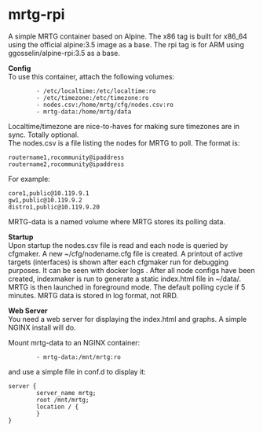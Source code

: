 # mrtg-rpi

A simple MRTG container based on Alpine. The x86 tag is built for x86_64 using the official alpine:3.5 image as a base. The rpi tag is for ARM using ggosselin/alpine-rpi:3.5 as a base.

**Config**  
To use this container, attach the following volumes:

~~~~
        - /etc/localtime:/etc/localtime:ro  
        - /etc/timezone:/etc/timezone:ro  
        - nodes.csv:/home/mrtg/cfg/nodes.csv:ro  
        - mrtg-data:/home/mrtg/data  
~~~~

Localtime/timezone are nice-to-haves for making sure timezones are in sync. Totally optional.  
The nodes.csv is a file listing the nodes for MRTG to poll. The format is:  
~~~~
routername1,rocommunity@ipaddress  
routername2,rocommunity@ipaddress  
~~~~
For example:  
~~~~
core1,public@10.119.9.1  
gw1,public@10.119.9.2  
distro1,public@10.119.9.20  
~~~~

MRTG-data is a named volume where MRTG stores its polling data.

**Startup**  
Upon startup the nodes.csv file is read and each node is queried by cfgmaker. A new ~/cfg/nodename.cfg file is created.
A printout of active targets (interfaces) is shown after each cfgmaker run for debugging purposes. It can be seen with docker logs <containername>.
After all node configs have been created, indexmaker is run to generate a static index.html file in ~/data/.
MRTG is then launched in foreground mode. The default polling cycle if 5 minutes.
MRTG data is stored in log format, not RRD.

**Web Server**  
You need a web server for displaying the index.html and graphs. A simple NGINX install will do.

Mount mrtg-data to an NGINX container:  

~~~~
        - mrtg-data:/mnt/mrtg:ro
~~~~

and use a simple file in conf.d to display it:  

~~~~
server {
        server_name mrtg;
        root /mnt/mrtg;
        location / {
        }
}
~~~~
